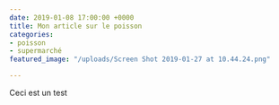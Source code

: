 ```yaml
---
date: 2019-01-08 17:00:00 +0000
title: Mon article sur le poisson
categories:
- poisson
- supermarché
featured_image: "/uploads/Screen Shot 2019-01-27 at 10.44.24.png"

---
```

Ceci est un test
